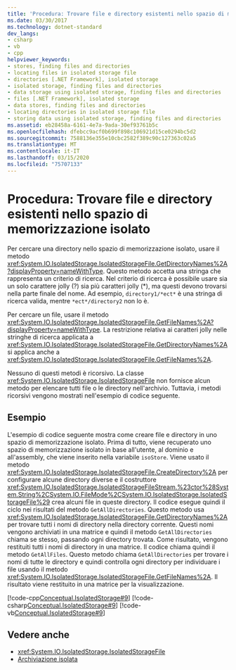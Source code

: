 ```yaml
---
title: 'Procedura: Trovare file e directory esistenti nello spazio di memorizzazione isolato'
ms.date: 03/30/2017
ms.technology: dotnet-standard
dev_langs:
- csharp
- vb
- cpp
helpviewer_keywords:
- stores, finding files and directories
- locating files in isolated storage file
- directories [.NET Framework], isolated storage
- isolated storage, finding files and directories
- data storage using isolated storage, finding files and directories
- files [.NET Framework], isolated storage
- data stores, finding files and directories
- locating directories in isolated storage file
- storing data using isolated storage, finding files and directories
ms.assetid: eb28458a-6161-4e7a-9ada-30ef93761b5c
ms.openlocfilehash: dfebcc9acf0b699f898c106921d15ce0294bc5d2
ms.sourcegitcommit: 7588136e355e10cbc2582f389c90c127363c02a5
ms.translationtype: MT
ms.contentlocale: it-IT
ms.lasthandoff: 03/15/2020
ms.locfileid: "75707133"
---
```

# <a name="how-to-find-existing-files-and-directories-in-isolated-storage"></a>Procedura: Trovare file e directory esistenti nello spazio di memorizzazione isolato

Per cercare una directory nello spazio di memorizzazione isolato, usare il metodo <xref:System.IO.IsolatedStorage.IsolatedStorageFile.GetDirectoryNames%2A?displayProperty=nameWithType>. Questo metodo accetta una stringa che rappresenta un criterio di ricerca. Nel criterio di ricerca è possibile usare sia un solo carattere jolly (?) sia più caratteri jolly (\*), ma questi devono trovarsi nella parte finale del nome. Ad esempio, `directory1/*ect*` è una stringa di ricerca valida, mentre `*ect*/directory2` non lo è.  
  
 Per cercare un file, usare il metodo <xref:System.IO.IsolatedStorage.IsolatedStorageFile.GetFileNames%2A?displayProperty=nameWithType>. La restrizione relativa ai caratteri jolly nelle stringhe di ricerca applicata a <xref:System.IO.IsolatedStorage.IsolatedStorageFile.GetDirectoryNames%2A> si applica anche a <xref:System.IO.IsolatedStorage.IsolatedStorageFile.GetFileNames%2A>.  
  
 Nessuno di questi metodi è ricorsivo. La classe <xref:System.IO.IsolatedStorage.IsolatedStorageFile> non fornisce alcun metodo per elencare tutti file o le directory nell'archivio. Tuttavia, i metodi ricorsivi vengono mostrati nell'esempio di codice seguente.  
  
## <a name="example"></a>Esempio  
 L'esempio di codice seguente mostra come creare file e directory in uno spazio di memorizzazione isolato. Prima di tutto, viene recuperato uno spazio di memorizzazione isolato in base all'utente, al dominio e all'assembly, che viene inserito nella variabile `isoStore`. Viene usato il metodo <xref:System.IO.IsolatedStorage.IsolatedStorageFile.CreateDirectory%2A> per configurare alcune directory diverse e il costruttore <xref:System.IO.IsolatedStorage.IsolatedStorageFileStream.%23ctor%28System.String%2CSystem.IO.FileMode%2CSystem.IO.IsolatedStorage.IsolatedStorageFile%29> crea alcuni file in queste directory. Il codice esegue quindi il ciclo nei risultati del metodo `GetAllDirectories`. Questo metodo usa <xref:System.IO.IsolatedStorage.IsolatedStorageFile.GetDirectoryNames%2A> per trovare tutti i nomi di directory nella directory corrente. Questi nomi vengono archiviati in una matrice e quindi il metodo `GetAllDirectories` chiama se stesso, passando ogni directory trovata. Come risultato, vengono restituiti tutti i nomi di directory in una matrice. Il codice chiama quindi il metodo `GetAllFiles`. Questo metodo chiama `GetAllDirectories` per trovare i nomi di tutte le directory e quindi controlla ogni directory per individuare i file usando il metodo <xref:System.IO.IsolatedStorage.IsolatedStorageFile.GetFileNames%2A>. Il risultato viene restituito in una matrice per la visualizzazione.  
  
 [!code-cpp[Conceptual.IsolatedStorage#9](../../../samples/snippets/cpp/VS_Snippets_CLR/conceptual.isolatedstorage/cpp/source8.cpp#9)]
 [!code-csharp[Conceptual.IsolatedStorage#9](../../../samples/snippets/csharp/VS_Snippets_CLR/conceptual.isolatedstorage/cs/source8.cs#9)]
 [!code-vb[Conceptual.IsolatedStorage#9](../../../samples/snippets/visualbasic/VS_Snippets_CLR/conceptual.isolatedstorage/vb/source8.vb#9)]  
  
## <a name="see-also"></a>Vedere anche

- <xref:System.IO.IsolatedStorage.IsolatedStorageFile>
- [Archiviazione isolata](../../../docs/standard/io/isolated-storage.md)
